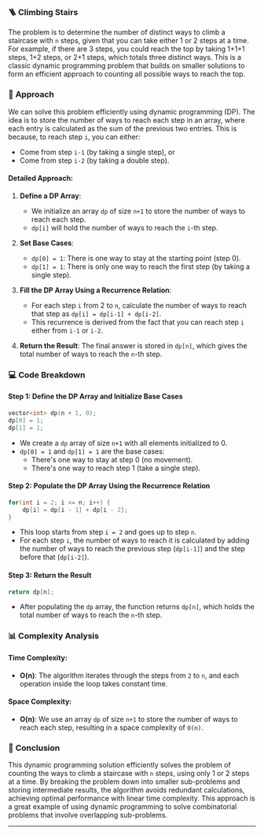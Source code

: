 ### 🪜 **Climbing Stairs**

The problem is to determine the number of distinct ways to climb a staircase with `n` steps, given that you can take either 1 or 2 steps at a time. For example, if there are 3 steps, you could reach the top by taking 1+1+1 steps, 1+2 steps, or 2+1 steps, which totals three distinct ways. This is a classic dynamic programming problem that builds on smaller solutions to form an efficient approach to counting all possible ways to reach the top.

### 🧠 **Approach**

We can solve this problem efficiently using dynamic programming (DP). The idea is to store the number of ways to reach each step in an array, where each entry is calculated as the sum of the previous two entries. This is because, to reach step `i`, you can either:
- Come from step `i-1` (by taking a single step), or
- Come from step `i-2` (by taking a double step).

#### Detailed Approach:

1. **Define a DP Array**: 
   - We initialize an array `dp` of size `n+1` to store the number of ways to reach each step.
   - `dp[i]` will hold the number of ways to reach the `i`-th step.

2. **Set Base Cases**:
   - `dp[0] = 1`: There is one way to stay at the starting point (step 0).
   - `dp[1] = 1`: There is only one way to reach the first step (by taking a single step).

3. **Fill the DP Array Using a Recurrence Relation**:
   - For each step `i` from 2 to `n`, calculate the number of ways to reach that step as `dp[i] = dp[i-1] + dp[i-2]`.
   - This recurrence is derived from the fact that you can reach step `i` either from `i-1` or `i-2`.

4. **Return the Result**: The final answer is stored in `dp[n]`, which gives the total number of ways to reach the `n`-th step.

### 💻 **Code Breakdown**

#### Step 1: Define the DP Array and Initialize Base Cases

```cpp
vector<int> dp(n + 1, 0);
dp[0] = 1;
dp[1] = 1;
```
- We create a `dp` array of size `n+1` with all elements initialized to 0.
- `dp[0] = 1` and `dp[1] = 1` are the base cases:
  - There's one way to stay at step 0 (no movement).
  - There's one way to reach step 1 (take a single step).

#### Step 2: Populate the DP Array Using the Recurrence Relation

```cpp
for(int i = 2; i <= n; i++) {
    dp[i] = dp[i - 1] + dp[i - 2];
}
```
- This loop starts from step `i = 2` and goes up to step `n`.
- For each step `i`, the number of ways to reach it is calculated by adding the number of ways to reach the previous step (`dp[i-1]`) and the step before that (`dp[i-2]`).

#### Step 3: Return the Result

```cpp
return dp[n];
```
- After populating the `dp` array, the function returns `dp[n]`, which holds the total number of ways to reach the `n`-th step.

### 📊 **Complexity Analysis**

#### Time Complexity:
- **O(n)**: The algorithm iterates through the steps from `2` to `n`, and each operation inside the loop takes constant time.

#### Space Complexity:
- **O(n)**: We use an array `dp` of size `n+1` to store the number of ways to reach each step, resulting in a space complexity of `O(n)`.

### 🌟 **Conclusion**

This dynamic programming solution efficiently solves the problem of counting the ways to climb a staircase with `n` steps, using only 1 or 2 steps at a time. By breaking the problem down into smaller sub-problems and storing intermediate results, the algorithm avoids redundant calculations, achieving optimal performance with linear time complexity. This approach is a great example of using dynamic programming to solve combinatorial problems that involve overlapping sub-problems.

---